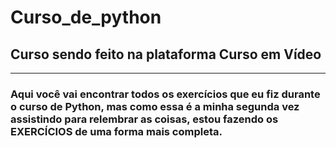 # Curso_de_python
## Curso sendo feito na plataforma Curso em Vídeo
---
### Aqui você vai encontrar todos os exercícios que eu fiz durante o curso de Python, mas como essa é a minha segunda vez assistindo para relembrar as coisas, estou fazendo os EXERCÍCIOS de uma forma mais completa.
